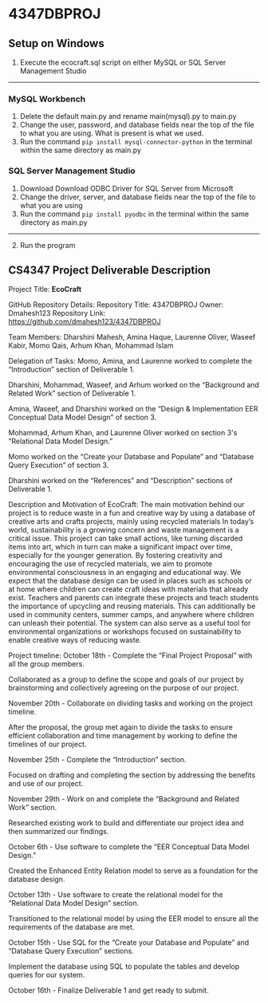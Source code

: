 # 4347DBPROJ

## Setup on Windows
1. Execute the ecocraft.sql script on either MySQL or SQL Server Management Studio
---
### MySQL Workbench
 1. Delete the default main.py and rename main(mysql).py to main.py
 2. Change the user, password, and database fields near the top of the file to what you are using. What is present is what we used.
 3. Run the command `pip install mysql-connector-python` in the terminal within the same directory as main.py
### SQL Server Management Studio
 1.  Download Download ODBC Driver for SQL Server from Microsoft
 2. Change the driver, server, and database fields near the top of the file to what you are using
 3. Run the command `pip install pyodbc` in the terminal within the same directory as main.py
---
2. Run the program

## CS4347 Project Deliverable Description

Project Title: **EcoCraft**

GitHub Repository Details:
Repository Title: 4347DBPROJ
Owner: Dmahesh123
Repository Link: https://github.com/dmahesh123/4347DBPROJ


Team Members: Dharshini Mahesh, Amina Haque, Laurenne Oliver, Waseef Kabir, Momo Qais, Arhum Khan, Mohammad Islam 


Delegation of Tasks: 
Momo, Amina, and Laurenne worked to complete the “Introduction” section of Deliverable 1.

Dharshini, Mohammad, Waseef, and Arhum worked on the “Background and Related Work” section of Deliverable 1. 

Amina, Waseef, and Dharshini worked on the “Design & Implementation EER Conceptual Data Model Design” of section 3.

Mohammad, Arhum Khan, and Laurenne Oliver worked on section 3's “Relational Data Model Design.” 

Momo worked on the “Create your Database and Populate” and “Database Query Execution” of section 3. 

Dharshini worked on the “References” and “Description” sections of Deliverable 1. 



Description and Motivation of EcoCraft:
	The main motivation behind our project is to reduce waste in a fun and creative way by using a database of creative arts and crafts projects, mainly using recycled materials
In today’s world, sustainability is a growing concern and waste management is a critical issue. This project can take small actions, like turning discarded items into art, which in turn can make a significant impact over time, especially for the younger generation. By fostering creativity and encouraging the use of recycled materials, we aim to promote environmental consciousness in an engaging and educational way. We expect that the database design can be used in places such as schools or at home where children can create craft ideas with materials that already exist. Teachers and parents can integrate these projects and teach students the importance of upcycling and reusing materials. This can additionally be used in community centers, summer camps, and anywhere where children can unleash their potential. The system can also serve as a useful tool for environmental organizations or workshops focused on sustainability to enable creative ways of reducing waste. 

Project timeline: 
October 18th - Complete the “Final Project Proposal” with all the group members. 

Collaborated as a group to define the scope and goals of our project by brainstorming and collectively agreeing on the purpose of our project.


November 20th - Collaborate on dividing tasks and working on the project timeline. 

After the proposal, the group met again to divide the tasks to ensure efficient collaboration and time management by working to define the timelines of our project. 

November 25th - Complete the “Introduction” section.

Focused on drafting and completing the section by addressing the benefits and use of our project. 

November 29th - Work on and complete the “Background and Related Work” section.

Researched existing work to build and differentiate our project idea and then summarized our findings. 

October 6th - Use software to complete the “EER Conceptual Data Model Design.”

Created the Enhanced Entity Relation model to serve as a foundation for the database design.

October 13th - Use software to create the relational model for the “Relational Data Model Design” section. 

Transitioned to the relational model by using the EER model to ensure all the requirements of the database are met. 

October 15th - Use SQL for the “Create your Database and Populate” and “Database Query Execution” sections. 

Implement the database using SQL to populate the tables and develop queries for our system. 

October 16th - Finalize Deliverable 1 and get ready to submit. 

